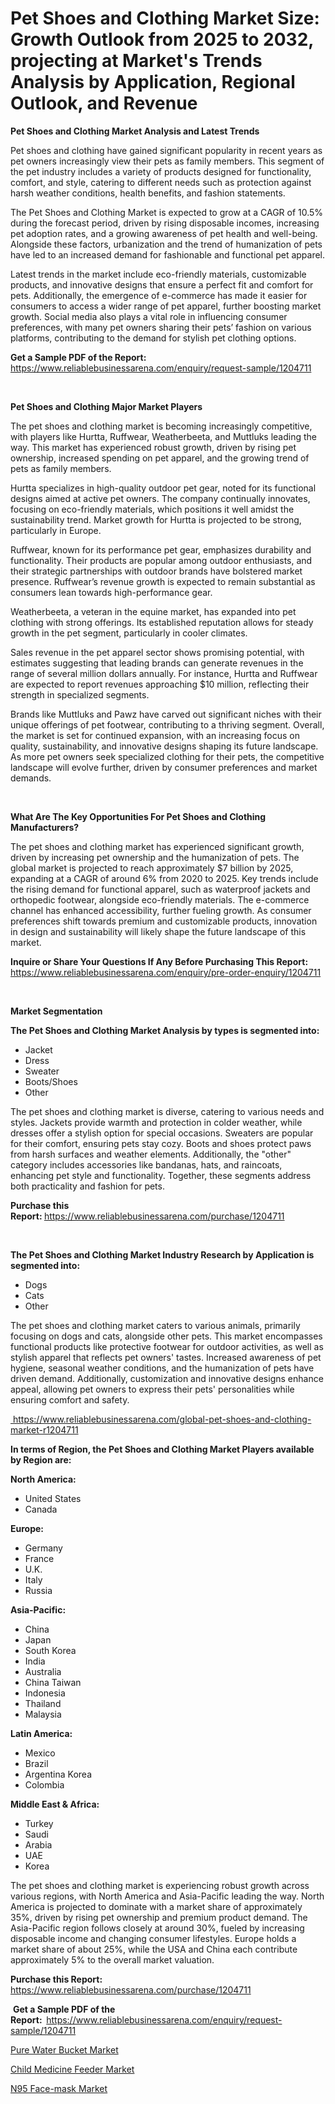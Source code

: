 <p><h1>Pet Shoes and Clothing Market Size: Growth Outlook from 2025 to 2032, projecting at Market's Trends Analysis by Application, Regional Outlook, and Revenue</h1></p><p><strong>Pet Shoes and Clothing Market Analysis and Latest Trends</strong></p>
<p><p>Pet shoes and clothing have gained significant popularity in recent years as pet owners increasingly view their pets as family members. This segment of the pet industry includes a variety of products designed for functionality, comfort, and style, catering to different needs such as protection against harsh weather conditions, health benefits, and fashion statements.</p><p>The Pet Shoes and Clothing Market is expected to grow at a CAGR of 10.5% during the forecast period, driven by rising disposable incomes, increasing pet adoption rates, and a growing awareness of pet health and well-being. Alongside these factors, urbanization and the trend of humanization of pets have led to an increased demand for fashionable and functional pet apparel.</p><p>Latest trends in the market include eco-friendly materials, customizable products, and innovative designs that ensure a perfect fit and comfort for pets. Additionally, the emergence of e-commerce has made it easier for consumers to access a wider range of pet apparel, further boosting market growth. Social media also plays a vital role in influencing consumer preferences, with many pet owners sharing their pets’ fashion on various platforms, contributing to the demand for stylish pet clothing options.</p></p>
<p><strong>Get a Sample PDF of the Report:&nbsp;</strong> <a href="https://www.reliablebusinessarena.com/enquiry/request-sample/1204711?utm_campaign=2033&utm_medium=2&utm_source=Github&utm_content=ia&utm_term=26032025&utm_id=pet-shoes-and-clothing">https://www.reliablebusinessarena.com/enquiry/request-sample/1204711</a></p>
<p>&nbsp;</p>
<p><strong>Pet Shoes and Clothing Major Market Players</strong></p>
<p><p>The pet shoes and clothing market is becoming increasingly competitive, with players like Hurtta, Ruffwear, Weatherbeeta, and Muttluks leading the way. This market has experienced robust growth, driven by rising pet ownership, increased spending on pet apparel, and the growing trend of pets as family members.</p><p>Hurtta specializes in high-quality outdoor pet gear, noted for its functional designs aimed at active pet owners. The company continually innovates, focusing on eco-friendly materials, which positions it well amidst the sustainability trend. Market growth for Hurtta is projected to be strong, particularly in Europe.</p><p>Ruffwear, known for its performance pet gear, emphasizes durability and functionality. Their products are popular among outdoor enthusiasts, and their strategic partnerships with outdoor brands have bolstered market presence. Ruffwear’s revenue growth is expected to remain substantial as consumers lean towards high-performance gear.</p><p>Weatherbeeta, a veteran in the equine market, has expanded into pet clothing with strong offerings. Its established reputation allows for steady growth in the pet segment, particularly in cooler climates.</p><p>Sales revenue in the pet apparel sector shows promising potential, with estimates suggesting that leading brands can generate revenues in the range of several million dollars annually. For instance, Hurtta and Ruffwear are expected to report revenues approaching $10 million, reflecting their strength in specialized segments.</p><p>Brands like Muttluks and Pawz have carved out significant niches with their unique offerings of pet footwear, contributing to a thriving segment. Overall, the market is set for continued expansion, with an increasing focus on quality, sustainability, and innovative designs shaping its future landscape. As more pet owners seek specialized clothing for their pets, the competitive landscape will evolve further, driven by consumer preferences and market demands.</p></p>
<p>&nbsp;</p>
<p><strong>What Are The Key Opportunities For Pet Shoes and Clothing Manufacturers?</strong></p>
<p><p>The pet shoes and clothing market has experienced significant growth, driven by increasing pet ownership and the humanization of pets. The global market is projected to reach approximately $7 billion by 2025, expanding at a CAGR of around 6% from 2020 to 2025. Key trends include the rising demand for functional apparel, such as waterproof jackets and orthopedic footwear, alongside eco-friendly materials. The e-commerce channel has enhanced accessibility, further fueling growth. As consumer preferences shift towards premium and customizable products, innovation in design and sustainability will likely shape the future landscape of this market.</p></p>
<p><strong>Inquire or Share Your Questions If Any Before Purchasing This Report:</strong> <a href="https://www.reliablebusinessarena.com/enquiry/pre-order-enquiry/1204711?utm_campaign=2033&utm_medium=2&utm_source=Github&utm_content=ia&utm_term=26032025&utm_id=pet-shoes-and-clothing">https://www.reliablebusinessarena.com/enquiry/pre-order-enquiry/1204711</a></p>
<p>&nbsp;</p>
<p><strong>Market Segmentation</strong></p>
<p><strong>The Pet Shoes and Clothing Market Analysis by types is segmented into:</strong></p>
<p><ul><li>Jacket</li><li>Dress</li><li>Sweater</li><li>Boots/Shoes</li><li>Other</li></ul></p>
<p><p>The pet shoes and clothing market is diverse, catering to various needs and styles. Jackets provide warmth and protection in colder weather, while dresses offer a stylish option for special occasions. Sweaters are popular for their comfort, ensuring pets stay cozy. Boots and shoes protect paws from harsh surfaces and weather elements. Additionally, the "other" category includes accessories like bandanas, hats, and raincoats, enhancing pet style and functionality. Together, these segments address both practicality and fashion for pets.</p></p>
<p><strong>Purchase this Report:&nbsp;</strong><a href="https://www.reliablebusinessarena.com/purchase/1204711?utm_campaign=2033&utm_medium=2&utm_source=Github&utm_content=ia&utm_term=26032025&utm_id=pet-shoes-and-clothing">https://www.reliablebusinessarena.com/purchase/1204711</a></p>
<p>&nbsp;</p>
<p><strong>The Pet Shoes and Clothing Market Industry Research by Application is segmented into:</strong></p>
<p><ul><li>Dogs</li><li>Cats</li><li>Other</li></ul></p>
<p><p>The pet shoes and clothing market caters to various animals, primarily focusing on dogs and cats, alongside other pets. This market encompasses functional products like protective footwear for outdoor activities, as well as stylish apparel that reflects pet owners' tastes. Increased awareness of pet hygiene, seasonal weather conditions, and the humanization of pets have driven demand. Additionally, customization and innovative designs enhance appeal, allowing pet owners to express their pets' personalities while ensuring comfort and safety.</p></p>
<p><a href="https://www.reliablebusinessarena.com/global-pet-shoes-and-clothing-market-r1204711?utm_campaign=2033&utm_medium=2&utm_source=Github&utm_content=ia&utm_term=26032025&utm_id=pet-shoes-and-clothing">&nbsp;https://www.reliablebusinessarena.com/global-pet-shoes-and-clothing-market-r1204711</a></p>
<p><strong>In terms of Region, the Pet Shoes and Clothing Market Players available by Region are:</strong></p>
<p>
    <p> <strong> North America: </strong>
        <ul>
            <li>United States</li>
            <li>Canada</li>
        </ul>
        </p> 
    <p> <strong> Europe: </strong>
        <ul>
            <li>Germany</li>
            <li>France</li>
            <li>U.K.</li>
            <li>Italy</li>
            <li>Russia</li>
        </ul>
        </p> 
    <p> <strong> Asia-Pacific: </strong>
        <ul>
            <li>China</li>
            <li>Japan</li>
            <li>South Korea</li>
            <li>India</li>
            <li>Australia</li>
            <li>China Taiwan</li>
            <li>Indonesia</li>
            <li>Thailand</li>
            <li>Malaysia</li>
        </ul>
        </p> 
    <p> <strong> Latin America: </strong>
        <ul>
            <li>Mexico</li>
            <li>Brazil</li>
            <li>Argentina Korea</li>
            <li>Colombia</li>
        </ul>
        </p> 
    <p> <strong> Middle East & Africa: </strong>
        <ul>
            <li>Turkey</li>
            <li>Saudi</li>
            <li>Arabia</li>
            <li>UAE</li>
            <li>Korea</li>
        </ul>
    </p>
    </p>
<p><p>The pet shoes and clothing market is experiencing robust growth across various regions, with North America and Asia-Pacific leading the way. North America is projected to dominate with a market share of approximately 35%, driven by rising pet ownership and premium product demand. The Asia-Pacific region follows closely at around 30%, fueled by increasing disposable income and changing consumer lifestyles. Europe holds a market share of about 25%, while the USA and China each contribute approximately 5% to the overall market valuation.</p></p>
<p><strong>Purchase this Report: </strong><a href="https://www.reliablebusinessarena.com/purchase/1204711?utm_campaign=2033&utm_medium=2&utm_source=Github&utm_content=ia&utm_term=26032025&utm_id=pet-shoes-and-clothing">https://www.reliablebusinessarena.com/purchase/1204711</a></p>
<p>&nbsp;<strong>Get a Sample PDF of the Report:&nbsp;&nbsp;</strong><a href="https://www.reliablebusinessarena.com/enquiry/request-sample/1204711?utm_campaign=2033&utm_medium=2&utm_source=Github&utm_content=ia&utm_term=26032025&utm_id=pet-shoes-and-clothing">https://www.reliablebusinessarena.com/enquiry/request-sample/1204711</a></p>
<p><strong></strong></p>
<p><p><a href="https://github.com/BryceTownsendr/Market-Research-Report-List-7/blob/main/pure-water-bucket-market.md?utm_campaign=2033&utm_medium=2&utm_source=Github&utm_content=ia&utm_term=26032025&utm_id=pet-shoes-and-clothing">Pure Water Bucket Market</a></p><p><a href="https://github.com/mahnoor2003/Market-Research-Report-List-7/blob/main/child-medicine-feeder-market.md?utm_campaign=2033&utm_medium=2&utm_source=Github&utm_content=ia&utm_term=26032025&utm_id=pet-shoes-and-clothing">Child Medicine Feeder Market</a></p><p><a href="https://github.com/camacrokesw2/Market-Research-Report-List-1/blob/main/n95-face-mask-market.md?utm_campaign=2033&utm_medium=2&utm_source=Github&utm_content=ia&utm_term=26032025&utm_id=pet-shoes-and-clothing">N95 Face-mask Market</a></p></p>